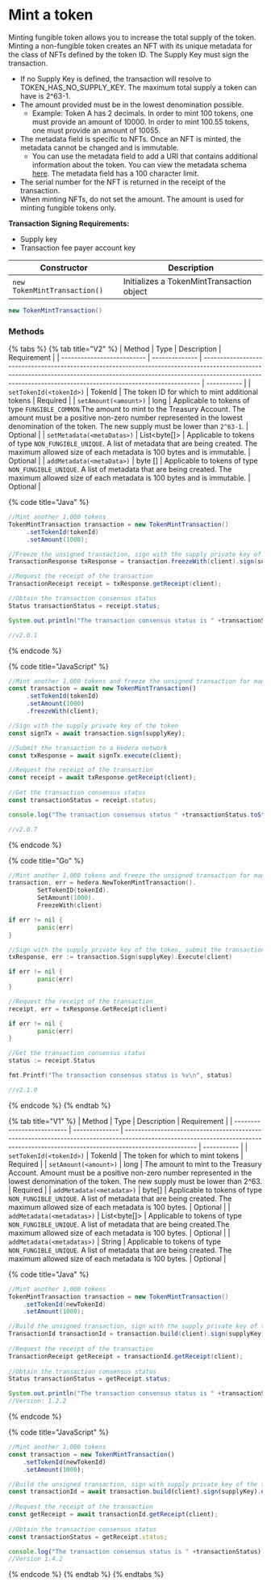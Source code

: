 # Mint a token

Minting fungible token allows you to increase the total supply of the token. Minting a non-fungible token creates an NFT with its unique metadata for the class of NFTs defined by the token ID. The Supply Key must sign the transaction.

* If no Supply Key is defined, the transaction will resolve to TOKEN\_HAS\_NO\_SUPPLY\_KEY. The maximum total supply a token can have is 2^63-1.
* The amount provided must be in the lowest denomination possible.
  * Example: Token A has 2 decimals. In order to mint 100 tokens, one must provide an amount of 10000. In order to mint 100.55 tokens, one must provide an amount of 10055.
* The metadata field is specific to NFTs. Once an NFT is minted, the metadata cannot be changed and is immutable.
  * You can use the metadata field to add a URI that contains additional information about the token. You can view the metadata schema [here](https://github.com/hashgraph/hedera-improvement-proposal/blob/master/HIP/hip-10.md). The metadata field has a 100 character limit.
* The serial number for the NFT is returned in the receipt of the transaction.
* When minting NFTs, do not set the amount. The amount is used for minting fungible tokens only.

**Transaction Signing Requirements:**

* Supply key
* Transaction fee payer account key

| Constructor                  | Description                               |
| ---------------------------- | ----------------------------------------- |
| `new TokenMintTransaction()` | Initializes a TokenMintTransaction object |

```java
new TokenMintTransaction()
```

### Methods

{% tabs %}
{% tab title="V2" %}
| Method                     | Type           | Description                                                                                                                                                                                                                               | Requirement |
| -------------------------- | -------------- | ----------------------------------------------------------------------------------------------------------------------------------------------------------------------------------------------------------------------------------------- | ----------- |
| `setTokenId(<tokenId>)`    | TokenId        | The token ID for which to mint additional tokens                                                                                                                                                                                          | Required    |
| `setAmount(<amount>)`      | long           | Applicable to tokens of type `FUNGIBLE_COMMON`.The amount to mint to the Treasury Account. The amount must be a positive non-zero number represented in the lowest denomination of the token. The new supply must be lower than `2^63-1`. | Optional    |
| `setMetadata(<metaDatas>)` | List\<byte\[]> | Applicable to tokens of type `NON_FUNGIBLE_UNIQUE`. A list of metadata that are being created. The maximum allowed size of each metadata is 100 bytes and is immutable.                                                                   | Optional    |
| `addMetadata(<metaData>)`  | byte \[]       | Applicable to tokens of type `NON_FUNGIBLE_UNIQUE`. A list of metadata that are being created. The maximum allowed size of each metadata is 100 bytes and is immutable.                                                                   | Optional    |

{% code title="Java" %}
```java
//Mint another 1,000 tokens
TokenMintTransaction transaction = new TokenMintTransaction()
     .setTokenId(tokenId)
     .setAmount(1000);

//Freeze the unsigned transaction, sign with the supply private key of the token, submit the transaction to a Hedera network
TransactionResponse txResponse = transaction.freezeWith(client).sign(supplyKey).execute(client);

//Request the receipt of the transaction
TransactionReceipt receipt = txResponse.getReceipt(client);

//Obtain the transaction consensus status
Status transactionStatus = receipt.status;

System.out.println("The transaction consensus status is " +transactionStatus;

//v2.0.1
```
{% endcode %}

{% code title="JavaScript" %}
```javascript
//Mint another 1,000 tokens and freeze the unsigned transaction for manual signing
const transaction = await new TokenMintTransaction()
     .setTokenId(tokenId)
     .setAmount(1000)
     .freezeWith(client);

//Sign with the supply private key of the token 
const signTx = await transaction.sign(supplyKey);

//Submit the transaction to a Hedera network    
const txResponse = await signTx.execute(client);

//Request the receipt of the transaction
const receipt = await txResponse.getReceipt(client);
    
//Get the transaction consensus status
const transactionStatus = receipt.status;

console.log("The transaction consensus status " +transactionStatus.toString());

//v2.0.7
```
{% endcode %}

{% code title="Go" %}
```go
//Mint another 1,000 tokens and freeze the unsigned transaction for manual signing
transaction, err = hedera.NewTokenMintTransaction().
		SetTokenID(tokenId).
		SetAmount(1000).
		FreezeWith(client)

if err != nil {
		panic(err)
}

//Sign with the supply private key of the token, submit the transaction to a Hedera network
txResponse, err := transaction.Sign(supplyKey).Execute(client)

if err != nil {
		panic(err)
}

//Request the receipt of the transaction
receipt, err = txResponse.GetReceipt(client)

if err != nil {
		panic(err)
}

//Get the transaction consensus status
status := receipt.Status

fmt.Printf("The transaction consensus status is %v\n", status)

//v2.1.0
```
{% endcode %}
{% endtab %}

{% tab title="V1" %}
| Method                     | Type           | Description                                                                                                                                                                        | Requirement |
| -------------------------- | -------------- | ---------------------------------------------------------------------------------------------------------------------------------------------------------------------------------- | ----------- |
| `setTokenId(<tokenId>)`    | TokenId        | The token for which to mint tokens                                                                                                                                                 | Required    |
| `setAmount(<amount>)`      | long           | The amount to mint to the Treasury Account. Amount must be a positive non-zero number represented in the lowest denomination of the token. The new supply must be lower than 2^63. | Required    |
| `addMetadata(<metadata>)`  | byte\[]        | Applicable to tokens of type `NON_FUNGIBLE_UNIQUE`. A list of metadata that are being created. The maximum allowed size of each metadata is 100 bytes.                             | Optional    |
| `addMetadata(<metadatas>)` | List\<byte\[]> | Applicable to tokens of type `NON_FUNGIBLE_UNIQUE`. A list of metadata that are being created.The maximum allowed size of each metadata is 100 bytes.                              | Optional    |
| `addMetadata(<metadatas>)` | String         | Applicable to tokens of type `NON_FUNGIBLE_UNIQUE`. A list of metadata that are being created. The maximum allowed size of each metadata is 100 bytes.                             | Optional    |

{% code title="Java" %}
```java
//Mint another 1,000 tokens
TokenMintTransaction transaction = new TokenMintTransaction()
    .setTokenId(newTokenId)
    .setAmount(1000);

//Build the unsigned transaction, sign with the supply private key of the token, submit the transaction to a Hedera network
TransactionId transactionId = transaction.build(client).sign(supplyKey).execute(client);
    
//Request the receipt of the transaction
TransactionReceipt getReceipt = transactionId.getReceipt(client);
    
//Obtain the transaction consensus status
Status transactionStatus = getReceipt.status;

System.out.println("The transaction consensus status is " +transactionStatus);
//Version: 1.2.2
```
{% endcode %}

{% code title="JavaScript" %}
```javascript
//Mint another 1,000 tokens
const transaction = new TokenMintTransaction()
    .setTokenId(newTokenId)
    .setAmount(1000);

//Build the unsigned transaction, sign with supply private key of the token, submit the transaction to a Hedera network
const transactionId = await transaction.build(client).sign(supplyKey).execute(client);
    
//Request the receipt of the transaction
const getReceipt = await transactionId.getReceipt(client);
    
//Obtain the transaction consensus status
const transactionStatus = getReceipt.status;

console.log("The transaction consensus status is " +transactionStatus);
//Version 1.4.2
```
{% endcode %}
{% endtab %}
{% endtabs %}
